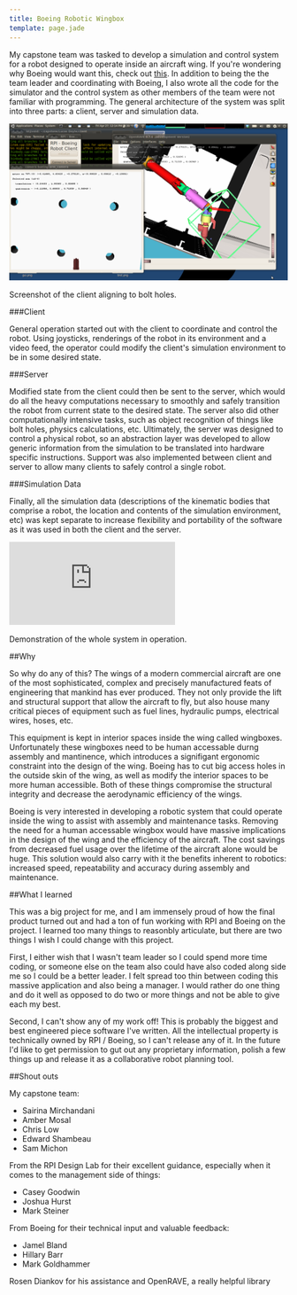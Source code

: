 ```yaml
---
title: Boeing Robotic Wingbox
template: page.jade
---
```


My capstone team was tasked to develop a simulation and control system for a robot designed to operate inside an aircraft wing. If you're wondering why Boeing would want this, check out [this](#why). In addition to being the the team leader and coordinating with Boeing, I also wrote all the code for the simulator and the control system as other members of the team were not familiar with programming. The general architecture of the system was split into three parts: a client, server and simulation data.

<div class="media-container">

<img src="/img/projects/boeing/sc14.png">

<p>Screenshot of the client aligning to bolt holes.</p>

</div>

###Client

General operation started out with the client to coordinate and control the robot. Using joysticks, renderings of the robot in its environment and a video feed, the operator could modify the client's simulation environment to be in some desired state.

###Server

Modified state from the client could then be sent to the server, which would do all the heavy computations necessary to smoothly and safely transition the robot from current state to the desired state. The server also did other computationally intensive tasks, such as object recognition of things like bolt holes, physics calculations, etc. Ultimately, the server was designed to control a physical robot, so an abstraction layer was developed to allow generic information from the simulation to be translated into hardware specific instructions. Support was also implemented between client and server to allow many clients to safely control a single robot.

###Simulation Data

Finally, all the simulation data (descriptions of the kinematic bodies that comprise a robot, the location and contents of the simulation environment, etc) was kept separate to increase flexibility and portability of the software as it was used in both the client and the server.

<div class="media-container">

<iframe src="http://www.youtube.com/embed/slJodwZfds0" frameborder="0" allowfullscreen></iframe>

<p>Demonstration of the whole system in operation.</p>

</div>

##Why

So why do any of this? The wings of a modern commercial aircraft are one of the most sophisticated, complex and precisely manufactured feats of engineering that mankind has ever produced. They not only provide the lift and structural support that allow the aircraft to fly, but also house many critical pieces of equipment such as fuel lines, hydraulic pumps, electrical wires, hoses, etc.

This equipment is kept in interior spaces inside the wing called wingboxes. Unfortunately these wingboxes need to be human accessable durng assembly and mantinence, which introduces a signifigant ergonomic constraint into the design of the wing. Boeing has to cut big access holes in the outside skin of the wing, as well as modify the interior spaces to be more human accessible. Both of these things compromise the structural integrity and decrease the aerodynamic efficiency of the wings.

Boeing is very interested in developing a robotic system that could operate inside the wing to assist with assembly and maintenance tasks. Removing the need for a human accessable wingbox would have massive implications in the design of the wing and the efficiency of the aircraft. The cost savings from decreased fuel usage over the lifetime of the aircraft alone would be huge. This solution would also carry with it the benefits inherent to robotics: increased speed, repeatability and accuracy during assembly and maintenance.

##What I learned

This was a big project for me, and I am immensely proud of how the final product turned out and had a ton of fun working with RPI and Boeing on the project. I learned too many things to reasonbly articulate, but there are two things I wish I could change with this project.

First, I either wish that I wasn't team leader so I could spend more time coding, or someone else on the team also could have also coded along side me so I could be a better leader. I felt spread too thin between coding this massive application and also being a manager. I would rather do one thing and do it well as opposed to do two or more things and not be able to give each my best.

Second, I can't show any of my work off! This is probably the biggest and best engineered piece software I've written. All the intellectual property is technically owned by RPI / Boeing, so I can't release any of it. In the future I'd like to get permission to gut out any proprietary information, polish a few things up and release it as a collaborative robot planning tool.

##Shout outs

My capstone team:
  - Sairina Mirchandani
  - Amber Mosal
  - Chris Low
  - Edward Shambeau
  - Sam Michon

From the RPI Design Lab for their excellent guidance, especially when it comes to the management side of things:
  - Casey Goodwin
  - Joshua Hurst
  - Mark Steiner

From Boeing for their technical input and valuable feedback:
  - Jamel Bland
  - Hillary Barr
  - Mark Goldhammer

Rosen Diankov for his assistance and OpenRAVE, a really helpful library
